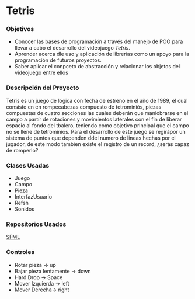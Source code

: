# Tetris
### Objetivos
* Conocer las bases de programación a través del manejo de POO para llevar a cabo el desarrollo del videojuego *Tetris*.
* Aprender acerca dle uso y aplicación de librerías como un apoyo para la programación de futuros proyectos.
* Saber aplicar el conpceto de abstracción y relacionar los objetos del videojuego entre ellos

### Descripción del Proyecto
Tetris es un juego de lógica con fecha de estreno en el año de 1989, el cual consiste en en rompecabezas compuesto de tetrominiós, piezas compuestas de cuatro secciones las cuales deberán que maniobrarse en el campo a partír de rotaciones y movimientos laterales con el fin de liberar espacio al fondo del tbalero, teniendo como objetivo principal que el campo no se llene de tetrominiós. Para el desarrollo de este juego se regirápor un sistema de puntos que dependen ddel numero de lineas hechas por el jugador, de este modo tambien existe el registro de un record, ¿serás capaz de romperlo?

### Clases Usadas
* Juego
* Campo
* Pieza
* InterfazUsuario
* Refsh
* Sonidos

### Repositorios Usados
[SFML](https://github.com/SFML/SFML)

### Controles
* Rotar pieza -> up
* Bajar pieza lentamente -> down
* Hard Drop -> Space
* Mover Izquierda -> left
* Mover Derecha-> right
